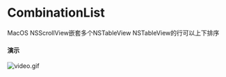 # CombinationList
MacOS NSScrollView嵌套多个NSTableView  NSTableView的行可以上下排序

#### 演示
![video.gif](https://upload-images.jianshu.io/upload_images/1823354-ef49ebd71bb8dec1.gif?imageMogr2/auto-orient/strip)
